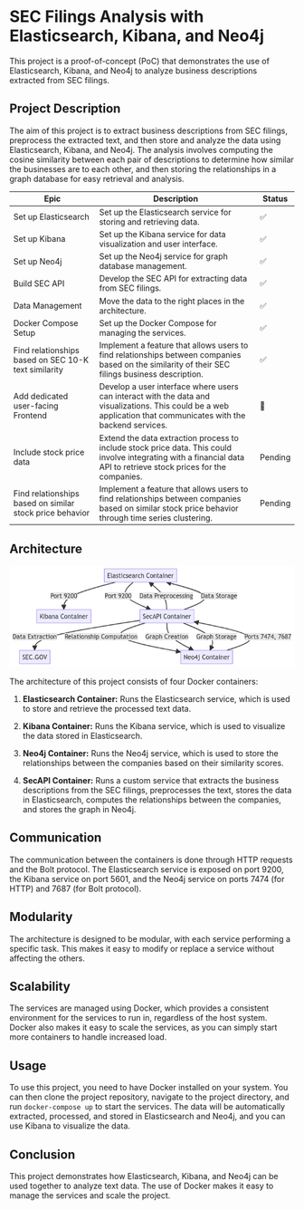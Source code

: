 # SEC Filings Analysis with Elasticsearch, Kibana, and Neo4j

This project is a proof-of-concept (PoC) that demonstrates the use of Elasticsearch, Kibana, and Neo4j to analyze business descriptions extracted from SEC filings.

## Project Description

The aim of this project is to extract business descriptions from SEC filings, preprocess the extracted text, and then store and analyze the data using Elasticsearch, Kibana, and Neo4j. The analysis involves computing the cosine similarity between each pair of descriptions to determine how similar the businesses are to each other, and then storing the relationships in a graph database for easy retrieval and analysis.

| Epic | Description | Status |
| --- | --- | --- |
| Set up Elasticsearch | Set up the Elasticsearch service for storing and retrieving data. | :white_check_mark: |
| Set up Kibana | Set up the Kibana service for data visualization and user interface. | :white_check_mark: |
| Set up Neo4j | Set up the Neo4j service for graph database management. | :white_check_mark: |
| Build SEC API | Develop the SEC API for extracting data from SEC filings. | :white_check_mark: |
| Data Management | Move the data to the right places in the architecture. | :white_check_mark: |
| Docker Compose Setup | Set up the Docker Compose for managing the services. | :white_check_mark: |
| Find relationships based on SEC 10-K text similarity | Implement a feature that allows users to find relationships between companies based on the similarity of their SEC filings business description. | :white_check_mark: |
| Add dedicated user-facing Frontend | Develop a user interface where users can interact with the data and visualizations. This could be a web application that communicates with the backend services. | :large_blue_circle: |
| Include stock price data | Extend the data extraction process to include stock price data. This could involve integrating with a financial data API to retrieve stock prices for the companies. | Pending |
| Find relationships based on similar stock price behavior | Implement a feature that allows users to find relationships between companies based on similar stock price behavior through time series clustering. | Pending |

## Architecture

![image description](architecture-mockup.png)

The architecture of this project consists of four Docker containers:

1. **Elasticsearch Container:** Runs the Elasticsearch service, which is used to store and retrieve the processed text data.

2. **Kibana Container:** Runs the Kibana service, which is used to visualize the data stored in Elasticsearch.

3. **Neo4j Container:** Runs the Neo4j service, which is used to store the relationships between the companies based on their similarity scores.

4. **SecAPI Container:** Runs a custom service that extracts the business descriptions from the SEC filings, preprocesses the text, stores the data in Elasticsearch, computes the relationships between the companies, and stores the graph in Neo4j.

## Communication

The communication between the containers is done through HTTP requests and the Bolt protocol. The Elasticsearch service is exposed on port 9200, the Kibana service on port 5601, and the Neo4j service on ports 7474 (for HTTP) and 7687 (for Bolt protocol).

## Modularity

The architecture is designed to be modular, with each service performing a specific task. This makes it easy to modify or replace a service without affecting the others.

## Scalability

The services are managed using Docker, which provides a consistent environment for the services to run in, regardless of the host system. Docker also makes it easy to scale the services, as you can simply start more containers to handle increased load.

## Usage

To use this project, you need to have Docker installed on your system. You can then clone the project repository, navigate to the project directory, and run `docker-compose up` to start the services. The data will be automatically extracted, processed, and stored in Elasticsearch and Neo4j, and you can use Kibana to visualize the data.

## Conclusion

This project demonstrates how Elasticsearch, Kibana, and Neo4j can be used together to analyze text data. The use of Docker makes it easy to manage the services and scale the project.
